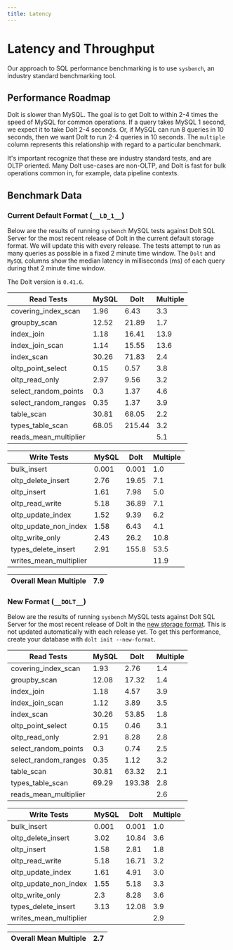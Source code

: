 ```yaml
---
title: Latency
---
```


# Latency and Throughput

Our approach to SQL performance benchmarking is to use `sysbench`, an
industry standard benchmarking tool.

## Performance Roadmap

Dolt is slower than MySQL. The goal is to get Dolt to within 2-4 times
the speed of MySQL for common operations. If a query takes MySQL 1
second, we expect it to take Dolt 2-4 seconds. Or, if MySQL can run 8
queries in 10 seconds, then we want Dolt to run 2-4 queries in 10
seconds. The `multiple` column represents this relationship with
regard to a particular benchmark.

It's important recognize that these are industry standard tests, and
are OLTP oriented. Many Dolt use-cases are non-OLTP, and Dolt is fast
for bulk operations common in, for example, data pipeline contexts.

## Benchmark Data

### Current Default Format (`__LD_1__`)

Below are the results of running `sysbench` MySQL tests against Dolt
SQL Server for the most recent release of Dolt in the current default 
storage format. We will update this with every release. The tests 
attempt to run as many queries as possible in a fixed 2 minute time 
window. The `Dolt` and `MySQL` columns show the median latency in 
milliseconds (ms) of each query during that 2 minute time window.

The Dolt version is `0.41.6`.
<!-- START___LD_1___LATENCY_RESULTS_TABLE -->
|       Read Tests        | MySQL |  Dolt  | Multiple |
|-------------------------|-------|--------|----------|
| covering\_index\_scan   |  1.96 |   6.43 |      3.3 |
| groupby\_scan           | 12.52 |  21.89 |      1.7 |
| index\_join             |  1.18 |  16.41 |     13.9 |
| index\_join\_scan       |  1.14 |  15.55 |     13.6 |
| index\_scan             | 30.26 |  71.83 |      2.4 |
| oltp\_point\_select     |  0.15 |   0.57 |      3.8 |
| oltp\_read\_only        |  2.97 |   9.56 |      3.2 |
| select\_random\_points  |   0.3 |   1.37 |      4.6 |
| select\_random\_ranges  |  0.35 |   1.37 |      3.9 |
| table\_scan             | 30.81 |  68.05 |      2.2 |
| types\_table\_scan      | 68.05 | 215.44 |      3.2 |
| reads\_mean\_multiplier |       |        |      5.1 |

|       Write Tests        | MySQL | Dolt  | Multiple |
|--------------------------|-------|-------|----------|
| bulk\_insert             | 0.001 | 0.001 |      1.0 |
| oltp\_delete\_insert     |  2.76 | 19.65 |      7.1 |
| oltp\_insert             |  1.61 |  7.98 |      5.0 |
| oltp\_read\_write        |  5.18 | 36.89 |      7.1 |
| oltp\_update\_index      |  1.52 |  9.39 |      6.2 |
| oltp\_update\_non\_index |  1.58 |  6.43 |      4.1 |
| oltp\_write\_only        |  2.43 |  26.2 |     10.8 |
| types\_delete\_insert    |  2.91 | 155.8 |     53.5 |
| writes\_mean\_multiplier |       |       |     11.9 |

| Overall Mean Multiple | 7.9 |
|-----------------------|-----|
<!-- END___LD_1___LATENCY_RESULTS_TABLE -->

### New Format (`__DOLT__`)

Below are the results of running `sysbench` MySQL tests against Dolt
SQL Server for the most recent release of Dolt in the [new 
storage format](https://www.dolthub.com/blog/2022-08-12-new-format-migraiton/).
This is not updated automatically with each release yet.
To get this performance, create your database with `dolt init --new-format`. 
<!-- START___DOLT___LATENCY_RESULTS_TABLE -->
|       Read Tests        | MySQL |  Dolt  | Multiple |
|-------------------------|-------|--------|----------|
| covering\_index\_scan   |  1.93 |   2.76 |      1.4 |
| groupby\_scan           | 12.08 |  17.32 |      1.4 |
| index\_join             |  1.18 |   4.57 |      3.9 |
| index\_join\_scan       |  1.12 |   3.89 |      3.5 |
| index\_scan             | 30.26 |  53.85 |      1.8 |
| oltp\_point\_select     |  0.15 |   0.46 |      3.1 |
| oltp\_read\_only        |  2.91 |   8.28 |      2.8 |
| select\_random\_points  |   0.3 |   0.74 |      2.5 |
| select\_random\_ranges  |  0.35 |   1.12 |      3.2 |
| table\_scan             | 30.81 |  63.32 |      2.1 |
| types\_table\_scan      | 69.29 | 193.38 |      2.8 |
| reads\_mean\_multiplier |       |        |      2.6 |

|       Write Tests        | MySQL | Dolt  | Multiple |
|--------------------------|-------|-------|----------|
| bulk\_insert             | 0.001 | 0.001 |      1.0 |
| oltp\_delete\_insert     |  3.02 | 10.84 |      3.6 |
| oltp\_insert             |  1.58 |  2.81 |      1.8 |
| oltp\_read\_write        |  5.18 | 16.71 |      3.2 |
| oltp\_update\_index      |  1.61 |  4.91 |      3.0 |
| oltp\_update\_non\_index |  1.55 |  5.18 |      3.3 |
| oltp\_write\_only        |   2.3 |  8.28 |      3.6 |
| types\_delete\_insert    |  3.13 | 12.08 |      3.9 |
| writes\_mean\_multiplier |       |       |      2.9 |

| Overall Mean Multiple | 2.7 |
|-----------------------|-----|
<!-- END___DOLT___LATENCY_RESULTS_TABLE -->
<br/>
